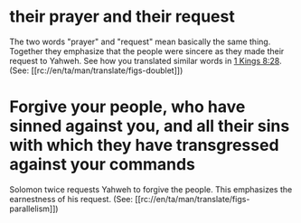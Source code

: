 # their prayer and their request

The two words "prayer" and "request" mean basically the same thing. Together they emphasize that the people were sincere as they made their request to Yahweh. See how you translated similar words in [1 Kings 8:28](./27.md). (See: [[rc://en/ta/man/translate/figs-doublet]])

# Forgive your people, who have sinned against you, and all their sins with which they have transgressed against your commands

Solomon twice requests Yahweh to forgive the people. This emphasizes the earnestness of his request. (See: [[rc://en/ta/man/translate/figs-parallelism]])